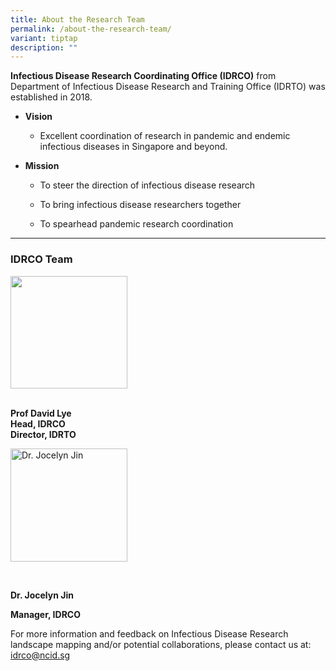 ```yaml
---
title: About the Research Team
permalink: /about-the-research-team/
variant: tiptap
description: ""
---
```

<p><strong>Infectious Disease Research Coordinating Office (IDRCO)</strong> from
Department of Infectious Disease Research and Training Office (IDRTO)&nbsp;was
established in 2018.</p>
<ul data-tight="true" class="tight">
<li>
<p><strong>Vision</strong>
</p>
<ul data-tight="true" class="tight">
<li>
<p>Excellent coordination of research in pandemic and endemic infectious
diseases in Singapore and beyond.</p>
</li>
</ul>
</li>
<li>
<p><strong>Mission</strong>
</p>
<ul data-tight="true" class="tight">
<li>
<p>To steer the direction of infectious disease research</p>
</li>
<li>
<p>To bring infectious disease researchers together</p>
</li>
<li>
<p>To spearhead pandemic research coordination</p>
</li>
</ul>
</li>
</ul>
<hr>
<h3><strong>IDRCO Team</strong></h3>
<div class="isomer-image-wrapper">
<img style="box-sizing: border-box; border: none; -webkit-tap-highlight-color: transparent; vertical-align: middle; width: 187px; height: 180px;" height="auto" width="100%" title="David Lye" alt="" src="https://www.ncid.sg/Research/about-IDRCO/PublishingImages/David%20Lye.jpg">
</div>
<p>
<br><strong>Prof David Lye</strong>
<br><strong>Head, IDRCO<br>Director, IDRTO</strong>
</p>
<div class="isomer-image-wrapper">
<img style="box-sizing: border-box; border: none; -webkit-tap-highlight-color: transparent; vertical-align: middle; width: 187px; height: 181px;" height="auto" width="100%" title="Jocelyn Jin" alt="Dr. Jocelyn Jin" src="https://www.ncid.sg/Research/about-IDRCO/PublishingImages/Jocelyn%20Jin.jpg">
</div>
<p>
<br>
</p>
<p><strong>Dr. Jocelyn Jin</strong>
</p>
<p><strong>Manager, IDRCO</strong>
</p>
<p></p>
<p>For more information and feedback&nbsp;on Infectious Disease Research
landscape mapping&nbsp;and/or potential collaborations, please contact
us at: <a href="mailto:idrco@ncid.sg" rel="noopener noreferrer nofollow" target="_blank">idrco@ncid.sg</a>
</p>